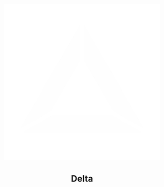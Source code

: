 <!DOCTYPE html>
<html lang="en">
<head>
    <meta charset="UTF-8">
    <meta name="viewport" content="width=device-width, initial-scale=1.0">
    <title>Document</title>
</head>
<body>
    <header>
        <img src="https://github.com/sho96/Delta/blob/master/readmefiles/logo.svg?raw=true" alt="LOGO">
        <h1>Delta</h1>
    </header>
</body>
</html>